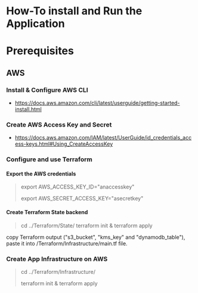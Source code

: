 # How-To install and Run the Application

# Prerequisites

## AWS
### Install & Configure AWS CLI
- https://docs.aws.amazon.com/cli/latest/userguide/getting-started-install.html
### Create AWS Access Key and Secret
- https://docs.aws.amazon.com/IAM/latest/UserGuide/id_credentials_access-keys.html#Using_CreateAccessKey

### Configure and use Terraform
#### Export the AWS credentials
> export AWS_ACCESS_KEY_ID="anaccesskey"
>
> export AWS_SECRET_ACCESS_KEY="asecretkey"

#### Create Terraform State backend
> cd ../Terraform/State/
> terraform init & terraform apply
>

copy Terraform output ("s3_bucket", "kms_key" and "dynamodb_table"), paste it into /Terraform/Infrastructure/main.tf file.

### Create App Infrastructure on AWS 
> cd ../Terraform/Infrastructure/
>
> terraform init & terraform apply
